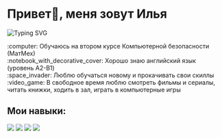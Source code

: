 <h1 class="name" style="border: none">Привет👋, меня зовут Илья</h1>

![Typing SVG](https://readme-typing-svg.herokuapp.com?color=%2336BCF7&lines=I'm+computer+science+student)

<p align="left">
  :computer: Обучаюсь на втором курсе Компьютерной безопасности (МатМех)
  <br>
  :notebook_with_decorative_cover: Хорошо знаю английский язык (уровень A2-B1)
  <br>
  :space_invader: Люблю обучаться новому и прокачивать свои скиллы
  <br>
  :video_game: В свободное время люблю смотреть фильмы и сериалы, читать книжки, ходить в зал, играть в компьютерные игры
</p>

<h2 class="name" style="border: none">Мои навыки:</h1>
<div>
  <img src="![Java](https://img.shields.io/badge/java-%23ED8B00.svg?style=for-the-badge&logo=openjdk&logoColor=white)"/>
  <img src="![Spring](https://img.shields.io/badge/spring-%236DB33F.svg?style=for-the-badge&logo=spring&logoColor=white)"/>
  <img src="![Hibernate](https://img.shields.io/badge/Hibernate-59666C?style=for-the-badge&logo=Hibernate&logoColor=white)"/>
  <img src="![Postgres](https://img.shields.io/badge/postgres-%23316192.svg?style=for-the-badge&logo=postgresql&logoColor=white)"/>
</div>

